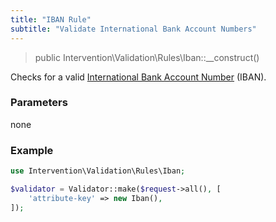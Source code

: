 ```yaml
---
title: "IBAN Rule"
subtitle: "Validate International Bank Account Numbers"
---
```


> public Intervention\Validation\Rules\Iban::__construct()

Checks for a valid [International Bank Account Number](https://en.wikipedia.org/wiki/International_Bank_Account_Number) (IBAN).

### Parameters

none

### Example

```php
use Intervention\Validation\Rules\Iban;

$validator = Validator::make($request->all(), [
    'attribute-key' => new Iban(),
]);
```
